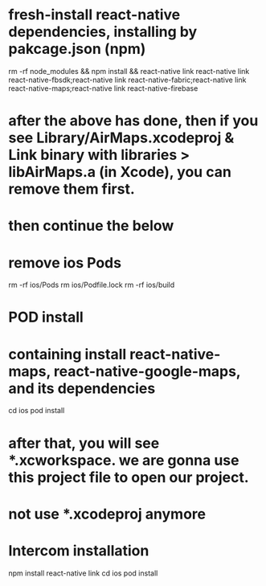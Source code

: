 # fresh-install react-native dependencies, installing by pakcage.json (npm)
rm -rf node_modules && npm install && react-native link
react-native link react-native-fbsdk;react-native link react-native-fabric;react-native link react-native-maps;react-native link react-native-firebase

# after the above has done, then if you see Library/AirMaps.xcodeproj & Link binary with libraries > libAirMaps.a (in Xcode), you can remove them first.
# then continue the below 

# remove ios Pods
rm -rf ios/Pods
rm ios/Podfile.lock
rm -rf ios/build

# POD install
# containing install react-native-maps, react-native-google-maps, and its dependencies
cd ios
pod install

# after that, you will see *.xcworkspace. we are gonna use this project file to open our project.
# not use *.xcodeproj anymore

# Intercom installation
npm install
react-native link
cd ios
pod install